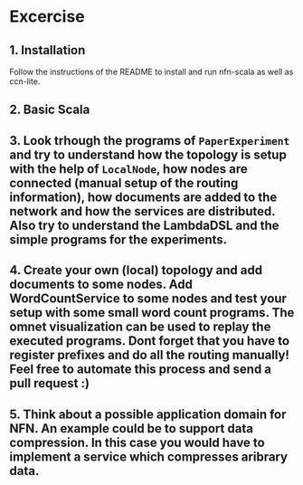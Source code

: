 Excercise
=========

## 1. Installation
Follow the instructions of the README to install and run nfn-scala as well as ccn-lite.

## 2. Basic Scala

## 3. Look trhough the programs of `PaperExperiment` and try to understand how the topology is setup with the help of `LocalNode`, how nodes are connected (manual setup of the routing information), how documents are added to the network and how the services are distributed. Also try to understand the LambdaDSL and the simple programs for the experiments.

## 4. Create your own (local) topology and add documents to some nodes. Add WordCountService to some nodes and test your setup with some small word count programs. The omnet visualization can be used to replay the executed programs. Dont forget that you have to register prefixes and do all the routing manually! Feel free to automate this process and send a pull request :)

## 5. Think about a possible application domain for NFN. An example could be to support data compression. In this case you would have to implement a service which compresses aribrary data.


